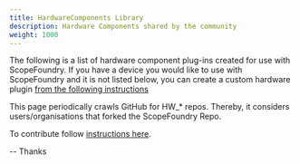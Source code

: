 ```yaml
---
title: HardwareComponents Library
description: Hardware Components shared by the community 
weight: 1000
---
```


The following is a list of hardware component plug-ins created for use with ScopeFoundry. If you have a device you would like to use with ScopeFoundry and it is not listed below, you can create a custom hardware plugin [from the following instructions](/docs/11_tools-tutorials/2_hardware-1/)

This page periodically crawls GitHub for HW_* repos. Thereby, it considers users/organisations that forked the ScopeFoundry Repo.

To contribute follow [instructions here](/docs/hardware_sharing).

--   Thanks
